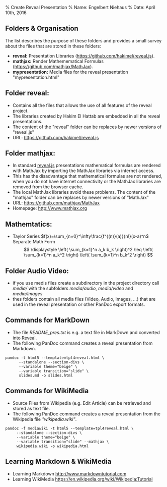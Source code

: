 % Create Reveal Presentation
% Name: Engelbert Niehaus
% Date: April 10th, 2016


Folders & Organisation
----------------------

The list describes the purpose of these folders and 
provides a small survey about the files that are stored in these folders:

* <b>reveal:</b> Presentation Libraries (<https://github.com/hakimel/reveal.js>).
* <b>mathjax:</b> Render Mathemematical Formulas (<https://github.com/mathjax/MathJax>).
* <b>mypresentation:</b> Media files for the reveal presentation "mypresentation.html"


Folder reveal:
-------------

* Contains all the files that allows the use of all features of the reveal
project. 
* The libraries created by Hakim El Hattab are embedded in all the reveal 
presentations. 
* The content of the "reveal" folder can be replaces by newer versions
of "reveal.js" 
* URL: <https://github.com/hakimel/reveal.js>

Folder  mathjax: 
----------------

* In standard [reveal.js](https://github.com/hakimel/reveal.js) presentations mathematical formulas are rendered 
with MathJax by importing the MathJax libraries via internet access. 
* This has the disadvantage that mathematical formulas are not rendered, when you 
do not have internet connectivity or the MathJax libraries are removed from the
browser cache. 
* The local MathJax libraries avoid these problems.
The content of the "mathjax" folder can be replaces by newer versions
of "MathJax" 
* URL: <https://github.com/mathjax/MathJax> 
* Homepage: <http://www.mathjax.org>

Mathemtatics:
-------------
* Taylor Series $f(x)=\sum_{n=0}^\infty\frac{f^{(n)}(a)}{n!}(x-a)^n$   
Separate Math Form
$$ \displaystyle  \left( \sum_{k=1}^n a_k b_k \right)^2 \leq \left( \sum_{k=1}^n a_k^2 \right) \left( \sum_{k=1}^n b_k^2 \right) $$

Folder Audio Video:
----------------------
* if you use medis files create a subdirectory in the project directory call _media/_ with the 
  subfolders _media/audio_, _media/video_ and _media/images_
* thes folders contain all media files (Video, Audio, Images, ...) that are used in the reveal presentation
  or other PanDoc export formats.

Commands for MarkDown
---------------------

* The file *README_pres.txt* is e.g. a text file in MarkDown and converted into Reveal.
* The following PanDoc command creates a reveal presentation from Markdown.

```
pandoc -t html5 --template=tpl4reveal.html \
      --standalone --section-divs \
      --variable theme="beige" \
      --variable transition="slide" \
      slides.md -o slides.html
```

Commands for WikiMedia
----------------------

* Source Files from Wikipedia (e.g. Edit Article) can be retrieved and stored as text file.
* The following PanDoc command creates a reveal presentation from the Wikipedia file _"wikipedia.wiki"_.

```
pandoc -f mediawiki -t html5 --template=tpl4reveal.html \
     --standalone --section-divs \
     --variable theme="beige" \
     --variable transition="slide" --mathjax \
     wikipedia.wiki -o wikipedia.html 
```

Learning Markdown & WikiMedia
-----------------------------

* Learning Markdown <http://www.markdowntutorial.com>
* Learning WikiMedia <https://en.wikipedia.org/wiki/Wikipedia:Tutorial>
